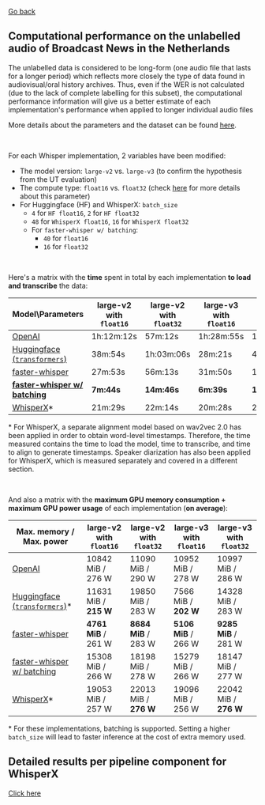 [Go back](./intro_bn_nl.md)

<h2>Computational performance on the unlabelled audio of Broadcast News in the Netherlands</h2>

The unlabelled data is considered to be long-form (one audio file that lasts for a longer period) which reflects more closely the type of data found in audiovisual/oral history archives. Thus, even if the WER is not calculated (due to the lack of complete labelling for this subset), the computational performance information will give us a better estimate of each implementation's performance when applied to longer individual audio files

More details about the parameters and the dataset can be found [here](./res_labelled.md).

<br>

For each Whisper implementation, 2 variables have been modified:
- The model version: `large-v2` vs. `large-v3` (to confirm the hypothesis from the UT evaluation)
- The compute type: `float16` vs. `float32` (check [here](./res_labelled.md) for more details about this parameter)
- For Huggingface (HF) and WhisperX: `batch_size`
    - `4` for `HF float16`, `2` for `HF float32`
    - `48` for `WhisperX float16`, `16` for `WhisperX float32`
    - For `faster-whisper w/ batching`:
        - `40` for `float16`
        - `16` for `float32`

<br>

Here's a matrix with the **time** spent in total by each implementation **to load and transcribe** the data:

|Model\Parameters|large-v2 with `float16`|large-v2 with `float32`|large-v3 with `float16`|large-v3 with `float32`|
|---|---|---|---|---|
|[OpenAI](https://github.com/openai/whisper)|1h:12m:12s|57m:12s|1h:28m:55s|1h:09m:57s|
|[Huggingface (`transformers`)](https://huggingface.co/openai/whisper-large-v2#long-form-transcription)|38m:54s|1h:03m:06s|28m:21s|49m:05s|
|[faster-whisper](https://github.com/SYSTRAN/faster-whisper/)|27m:53s|56m:13s|31m:50s|1h:02m:38s|
|**[faster-whisper w/ batching](https://github.com/SYSTRAN/faster-whisper/pull/856)**|**7m:44s**|**14m:46s**|**6m:39s**|**13m:43s**|
|[WhisperX](https://github.com/m-bain/whisperX/)*|21m:29s|22m:14s|20m:28s|21m:36s|

\* For WhisperX, a separate alignment model based on wav2vec 2.0 has been applied in order to obtain word-level timestamps. Therefore, the time measured contains the time to load the model, time to transcribe, and time to align to generate timestamps. Speaker diarization has also been applied for WhisperX, which is measured separately and covered in a different section.
<!-- 
<br>

Here's also a matrix with the **Real-Time Factor or RTF** for short (defined as time to process all of the input divided by the duration of the input) for transcribing **9.02 hours of speech** (rounded to 4 decimals):

|RTF (process time/duration of audio)|large-v2 with `float16`|large-v2 with `float32`|large-v3 with `float16`|large-v3 with `float32`|
|---|---|---|---|---|
|[OpenAI](https://github.com/openai/whisper)|0.1918|0.1487|0.2164|0.1641|
|[Huggingface (`transformers`)](https://huggingface.co/openai/whisper-large-v2#long-form-transcription)|0.0796|0.1206|0.077|0.1141|
|[faster-whisper](https://github.com/SYSTRAN/faster-whisper/)|0.0718|0.1434|0.0728|0.1559|
|**[faster-whisper w/ batching](https://github.com/SYSTRAN/faster-whisper/pull/856)**|**0.0231**|**0.0436**|**0.02**|**0.0412**|
|[WhisperX](https://github.com/m-bain/whisperX/)\*|0.0459|0.0592|0.0475|0.058| -->

<br>

And also a matrix with the **maximum GPU memory consumption + maximum GPU power usage** of each implementation (**on average**):

|Max. memory / Max. power|large-v2 with `float16`|large-v2 with `float32`|large-v3 with `float16`|large-v3 with `float32`|
|---|---|---|---|---|
|[OpenAI](https://github.com/openai/whisper)|10842 MiB / 276 W|11090 MiB / 290 W|10952 MiB / 278 W|10997 MiB / 286 W|
|[Huggingface (`transformers`)](https://huggingface.co/openai/whisper-large-v2#long-form-transcription)*|11631 MiB / **215 W**|19850 MiB / 283 W|7566 MiB / **202 W**|14328 MiB / 283 W|
|[faster-whisper](https://github.com/SYSTRAN/faster-whisper/)|**4761 MiB** / 261 W|**8684 MiB** / 283 W|**5106 MiB** / 266 W|**9285 MiB** / 281 W|
|[faster-whisper w/ batching](https://github.com/SYSTRAN/faster-whisper/pull/856)|15308 MiB / 266 W|18198 MiB / 278 W|15279 MiB / 266 W|18147 MiB / 277 W|
|[WhisperX](https://github.com/m-bain/whisperX/)*|19053 MiB / 257 W|22013 MiB / **276 W**|19096 MiB / 256 W|22042 MiB / **276 W**|

\* For these implementations, batching is supported. Setting a higher `batch_size` will lead to faster inference at the cost of extra memory used.

## Detailed results per pipeline component for WhisperX
[Click here](./whisperx.md)
